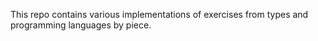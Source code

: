 This repo contains various implementations of exercises from types and programming languages by piece.
